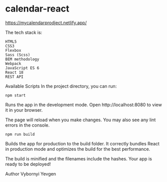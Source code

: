 # calendar-react

https://mycalendarprodject.netlify.app/

The tech stack is:

    HTML5
    CSS3
    Flexbox
    Sass (Scss)
    BEM methodology
    Webpack
    JavaScript ES 6
    React 18
    REST API

Available Scripts
In the project directory, you can run:

`npm start`

Runs the app in the development mode.
Open <a>http://localhost:8080</a> to view it in your browser.

The page will reload when you make changes.
You may also see any lint errors in the console.

`npm run build`

Builds the app for production to the build folder.
It correctly bundles React in production mode and optimizes the build for the best performance.

The build is minified and the filenames include the hashes.
Your app is ready to be deployed!

Author
Vybornyi Yevgen
